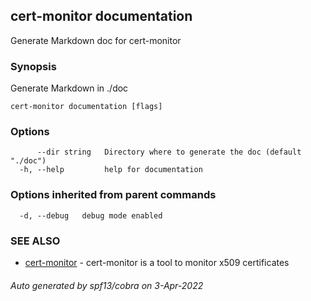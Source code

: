 ## cert-monitor documentation

Generate Markdown doc for cert-monitor

### Synopsis

Generate Markdown in ./doc

```
cert-monitor documentation [flags]
```

### Options

```
      --dir string   Directory where to generate the doc (default "./doc")
  -h, --help         help for documentation
```

### Options inherited from parent commands

```
  -d, --debug   debug mode enabled
```

### SEE ALSO

* [cert-monitor](cert-monitor.md)	 - cert-monitor is a tool to monitor x509 certificates

###### Auto generated by spf13/cobra on 3-Apr-2022
